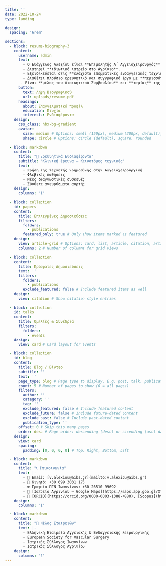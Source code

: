 ```yaml
---
title: ''
date: 2022-10-24
type: landing

design:
  spacing: '6rem'

sections:
  - block: resume-biography-3
    content:
      username: admin
      text: |-
        - Ο Ευάγγελος Αλεξίου είναι **Επιμελητής Α΄ Αγγειοχειρουργός** και υπηρετεί από το 2019 στο **Πανεπιστημιακό Γενικό Νοσοκομείου Ιωαννίνων**.  
        - Διατηρεί **ιδιωτικό ιατρείο στο Αγρίνιο**.  
        - Εξειδικεύεται στις **ελάχιστα επεμβατικές ενδαγγειακές τεχνικές** αλλά και στις **μείζονες ανοιχτές επεμβάσεις αρτηριών και φλεβών**.
        - Διαθέτει πλούσιο ερευνητικό και συγγραφικό έργο με **περισσότερες απο 50 ξενόγλωσσες δημοσιεύσεις** και συντελεστή επιστημονικής απήχησης **h-index 20**. 
       - Είναι **μέλος του Διοικητικού Συμβουλίου** και **ταμίας** της **Ελληνικής Εταιρείας Αγγειακής και Ενδαγγειακής Χειρουργικής**.
      button:
        text: Λήψη Βιογραφικού
        url: uploads/resume.pdf
      headings:
        about: Επαγγελματικό προφίλ
        education: Πτυχία
        interests: Ενδιαφέροντα
    design:
      css_class: hbx-bg-gradient
      avatar:
        size: medium # Options: small (150px), medium (200px, default), large (320px), xl (400px), xxl (500px)
        shape: circle # Options: circle (default), square, rounded

  - block: markdown
    content:
      title: "🔬 Ερευνητικά Ενδιαφέροντα"
      subtitle: "Κλινική έρευνα – Καινοτόμες τεχνικές"
      text: |-
        - Χρήση της τεχνητής νοημοσύνης στην Αγγειοχειρουργική
        - Φλεβικές παθήσεις
        - Νέες διαγνωστικές συσκευές
        - Σύνθετα ανευρύσματα αορτής    
    design:
      columns: '1'

  - block: collection
    id: papers
    content:
      title: Επιλεγμένες Δημοσιεύσεις
      filters:
        folders:
          - publications
        featured_only: true # Only show items marked as featured
    design:
      view: article-grid # Options: card, list, article, citation, article-grid
      columns: 2 # Number of columns for grid views

  - block: collection
    content:
      title: Πρόσφατες Δημοσιεύσεις
      text: ''
      filters:
        folders:
          - publications
        exclude_featured: false # Include featured items as well
    design:
      view: citation # Show citation style entries

  - block: collection
    id: talks
    content:
      title: Ομιλίες & Συνέδρια
      filters:
        folders:
          - events
    design:
      view: card # Card layout for events

  - block: collection
    id: blog
    content:
      title: Blog / Βίντεο
      subtitle: ''
      text: ''
      page_type: blog # Page type to display. E.g. post, talk, publication...
      count: 5 # Number of pages to show (0 = all pages)
      filters:
        author: ''
        category: ''
        tag: ''
        exclude_featured: false # Include featured content
        exclude_future: false # Include future-dated content
        exclude_past: false # Include past-dated content
        publication_type: ''
      offset: 0 # Skip this many pages
      order: desc # Page order: descending (desc) or ascending (asc) date.
    design:
      view: card
      spacing:
        padding: [0, 0, 0, 0] # Top, Right, Bottom, Left

  - block: markdown
    content:
      title: "📞 Επικοινωνία"
      text: |-
        - 📧 Email: [v.alexiou@aibs.gr](mailto:v.alexiou@aibs.gr)
        - 📱 Κινητό: +30 699 3031 175
        - ☎️ Γραφείο ΠΓΝ Ιωαννίνων: +30 26510 99692
        - 🏥 [Ιατρείο Αγρινίου – Google Maps](https://maps.app.goo.gl/XTBTAhAXWQJPyz7c9)
        - 🧬 [ORCID](https://orcid.org/0000-0003-1388-4880), [Scopus](https://www.scopus.com/authid/detail.uri?authorId=18433424100), [ΕΕΑΕΧ](https://www.vascularsociety.gr/user/vanalex)
    design:
      columns: '1'

  - block: markdown
    content:
      title: "🔗 Μέλος Εταιρειών"
      text: |-
        - Ελληνική Εταιρεία Αγγειακής & Ενδαγγειακής Χειρουργικής
        - European Society for Vascular Surgery
        - Ιατρικός Σύλλογος Ιωαννίνων
        - Ιατρικός Σύλλογος Αγρινίου
    design:
      columns: '2'
---
```

